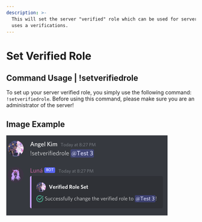 ```yaml
---
description: >-
  This will set the server "verified" role which can be used for servers that
  uses a verifications.
---
```


# Set Verified Role

## Command Usage \| !setverifiedrole

To set up your server verified role, you simply use the following command: `!setverifiedrole`. Before using this command, please make sure you are an administrator of the server!

## Image Example

![](../../.gitbook/assets/image%20%287%29.png)

